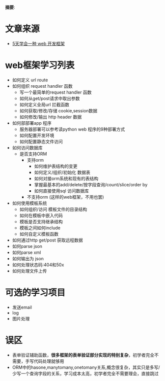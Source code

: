 
__摘要__:

<!--more-->

文章来源
========
+ [5天学会一种 web 开发框架](http://lutaf.com/148.htm)

web框架学习列表
===============

+ 如何定义 url route
+ 如何组织 request handler 函数
    * 写一个最简单的request handler 函数
    * 如何从get/post请求中取出参数
    * 如何定义全局url 拦截函数
    * 如何获取/修改/存储 cookie,session数据
    * 如何修改/输出 http header 数据
+ 如何部部署app 程序
    * 服务器部署可以参考读python web 程序的9种部署方式
    * 如何配置开发环境
    * 如何配置静态文件访问
+ 如何访问数据库
    * 是否支持ORM
      * 支持orm
        + 如何维护表结构的变更
        + 如何定义/组织/初始化 数据表
        + 如何对接orm系统和现有的表结构
        + 掌握最基本的add/delete/按字段查询/count/slice/order by
        + 如何直接使用sql 访问数据库
      * 不支持orm (这样的web框架，不用也罢)
+ 如何使用模板系统
    * 如何组织/访问 模板文件的目录结构
    * 如何在模板中嵌入代码
    * 模板是否支持继承结构
    * 模板之间如何include
    * 如何自定义模板函数
+ 如何通过http get/post 获取远程数据
+ 如何parse json
+ 如何parse xml
+ 如何输出为 json
+ 如何处理状态码:404和50x
+ 如何处理文件上传

可选的学习项目
==============

+ 发送email
+ log
+ 图片处理

误区
====

+ 表单验证辅助函数，__很多框架的表单验证部分实现的特别复杂__，初学者完全不需要，手写代码处理就够用
+ ORM中的hasone,manytomany,onetomany关系,概念很复杂，其实只是多写/少写一个查询字段的关系，学习成本太高，初学者完全不需要理会，直接跳过
